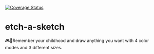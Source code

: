 [![Coverage Status](https://coveralls.io/repos/github/talesdsp/etch-a-sketch/badge.svg?branch=master)](https://coveralls.io/github/talesdsp/etch-a-sketch?branch=master)

# etch-a-sketch
:video_game::art:Remember your childhood and draw anything you want with 4 color modes and 3 different sizes.
